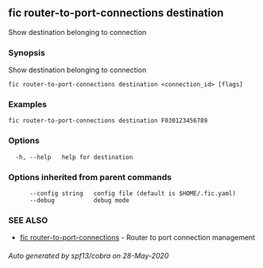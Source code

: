 ## fic router-to-port-connections destination

Show destination belonging to connection

### Synopsis

Show destination belonging to connection

```
fic router-to-port-connections destination <connection_id> [flags]
```

### Examples

```
fic router-to-port-connections destination F030123456789
```

### Options

```
  -h, --help   help for destination
```

### Options inherited from parent commands

```
      --config string   config file (default is $HOME/.fic.yaml)
      --debug           debug mode
```

### SEE ALSO

* [fic router-to-port-connections](fic_router-to-port-connections.md)	 - Router to port connection management

###### Auto generated by spf13/cobra on 28-May-2020

